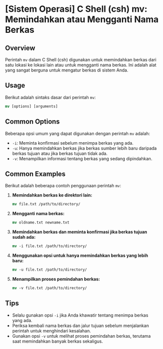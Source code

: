 # [Sistem Operasi] C Shell (csh) mv: Memindahkan atau Mengganti Nama Berkas

## Overview
Perintah `mv` dalam C Shell (csh) digunakan untuk memindahkan berkas dari satu lokasi ke lokasi lain atau untuk mengganti nama berkas. Ini adalah alat yang sangat berguna untuk mengatur berkas di sistem Anda.

## Usage
Berikut adalah sintaks dasar dari perintah `mv`:

```csh
mv [options] [arguments]
```

## Common Options
Beberapa opsi umum yang dapat digunakan dengan perintah `mv` adalah:

- `-i`: Meminta konfirmasi sebelum menimpa berkas yang ada.
- `-u`: Hanya memindahkan berkas jika berkas sumber lebih baru daripada berkas tujuan atau jika berkas tujuan tidak ada.
- `-v`: Menampilkan informasi tentang berkas yang sedang dipindahkan.

## Common Examples
Berikut adalah beberapa contoh penggunaan perintah `mv`:

1. **Memindahkan berkas ke direktori lain:**
   ```csh
   mv file.txt /path/to/directory/
   ```

2. **Mengganti nama berkas:**
   ```csh
   mv oldname.txt newname.txt
   ```

3. **Memindahkan berkas dan meminta konfirmasi jika berkas tujuan sudah ada:**
   ```csh
   mv -i file.txt /path/to/directory/
   ```

4. **Menggunakan opsi untuk hanya memindahkan berkas yang lebih baru:**
   ```csh
   mv -u file.txt /path/to/directory/
   ```

5. **Menampilkan proses pemindahan berkas:**
   ```csh
   mv -v file.txt /path/to/directory/
   ```

## Tips
- Selalu gunakan opsi `-i` jika Anda khawatir tentang menimpa berkas yang ada.
- Periksa kembali nama berkas dan jalur tujuan sebelum menjalankan perintah untuk menghindari kesalahan.
- Gunakan opsi `-v` untuk melihat proses pemindahan berkas, terutama saat memindahkan banyak berkas sekaligus.